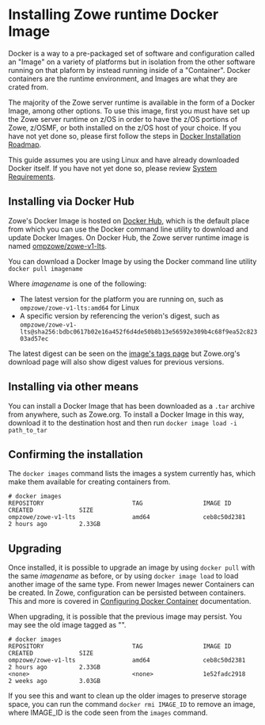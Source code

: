 # Installing Zowe runtime Docker Image

Docker is a way to a pre-packaged set of software and configuration called an "Image" on a variety of platforms but in isolation from the other software running on that plaform by instead running inside of a "Container". Docker containers are the runtime environment, and Images are what they are crated from.

The majority of the Zowe server runtime is available in the form of a Docker Image, among other options.
To use this image, first you must have set up the Zowe server runtime on z/OS in order to have the z/OS portions of Zowe, z/OSMF, or both installed on the z/OS host of your choice. If you have not yet done so, please first follow the steps in [Docker Installation Roadmap](install-docker.md).

This guide assumes you are using Linux and have already downloaded Docker itself. If you have not yet done so, please review [System Requirements](systemrequirements.md).

## Installing via Docker Hub

Zowe's Docker Image is hosted on [Docker Hub](https://hub.docker.com), which is the default place from which you can use the Docker command line utility to download and update Docker Images. On Docker Hub, the Zowe server runtime image is named [ompzowe/zowe-v1-lts](https://hub.docker.com/r/ompzowe/zowe-v1-lts).

You can download a Docker Image by using the Docker command line utility `docker pull imagename`

Where _imagename_ is one of the following:

- The latest version for the platform you are running on, such as `ompzowe/zowe-v1-lts:amd64` for Linux
- A specific version by referencing the verion's digest, such as `ompzowe/zowe-v1-lts@sha256:bdbc0617b02e16a452f6d4de50b8b13e56592e309b4c68f9ea52c82303ad57ec`

The latest digest can be seen on the [image's tags page](https://hub.docker.com/r/ompzowe/zowe-v1-lts/tags) but Zowe.org's download page will also show digest values for previous versions.

## Installing via other means

You can install a Docker Image that has been downloaded as a `.tar` archive from anywhere, such as Zowe.org. To install a Docker Image in this way, download it to the destination host and then run `docker image load -i path_to_tar`

## Confirming the installation

The `docker images` command lists the images a system currently has, which make them available for creating containers from.

```
# docker images
REPOSITORY                         TAG                 IMAGE ID            CREATED             SIZE
ompzowe/zowe-v1-lts                amd64               ceb8c50d2381        2 hours ago         2.33GB
```

## Upgrading

Once installed, it is possible to upgrade an image by using `docker pull` with the same _imagename_ as before, or by using `docker image load` to load another image of the same type.
From newer Images newer Containers can be created. In Zowe, configuration can be persisted between containers. This and more is covered in [Configuring Docker Container](configuring-docker.md) documentation.

When upgrading, it is possible that the previous image may persist.
You may see the old image tagged as "<none>".

```
# docker images
REPOSITORY                         TAG                 IMAGE ID            CREATED             SIZE
ompzowe/zowe-v1-lts                amd64               ceb8c50d2381        2 hours ago         2.33GB
<none>                             <none>              1e52fadc2918        2 weeks ago         3.03GB
```

If you see this and want to clean up the older images to preserve storage space, you can run the command `docker rmi IMAGE_ID` to remove an image, where IMAGE_ID is the code seen from the `images` command.
